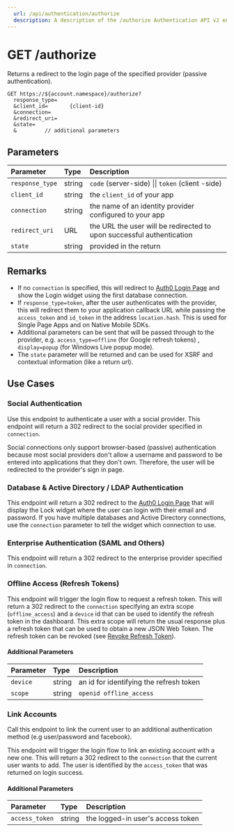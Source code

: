 ```yaml
---
  url: /api/authentication/authorize
  description: A description of the /authorize Authentication API v2 endpoint listing parameters and common uses.
---
```


# GET /authorize

Returns a redirect to the login page of the specified provider (passive authentication).

```
GET https://${account.namespace}/authorize?
  response_type=	 
  &client_id=		{client-id}
  &connection=     
  &redirect_uri=	
  &state=
  &			// additional parameters
```

## Parameters

| Parameter        | Type       | Description |
|:-----------------|:-----------|:------------|
| `response_type`  | string     | `code` (server-side) \|\| `token` (client -side) |
| `client_id`      | string     | the `client_id` of your app |
| `connection`     | string     | the name of an identity provider configured to your app |
| `redirect_uri`   | URL     | the URL the user will be redirected to upon successful authentication |
| `state`          | string     | provided in the return |

## Remarks

* If no `connection` is specified, this will redirect to [Auth0 Login Page](${uiURL}/#/login_page) and show the Login widget using the first database connection.
* If `response_type=token`, after the user authenticates with the provider, this will redirect them to your application callback URL while passing the `access_token` and `id_token` in the address `location.hash`. This is used for Single Page Apps and on Native Mobile SDKs.
* Additional parameters can be sent that will be passed through to the provider, e.g. `access_type=offline` (for Google refresh tokens) , `display=popup` (for Windows Live popup mode).
* The `state` parameter will be returned and can be used for XSRF and contextual information (like a return url).

## Use Cases

### Social Authentication

Use this endpoint to authenticate a user with a social provider. This endpoint will return a 302 redirect to the social provider specified in `connection`.

Social connections only support browser-based (passive) authentication because most social providers don't allow a username and password to be entered into applications that they don't own. Therefore, the user will be redirected to the provider's sign in page.

### Database & Active Directory / LDAP Authentication

This endpoint will return a 302 redirect to the [Auth0 Login Page](https://auth0.com/#/login_page) that will display the Lock widget where the user can login with their email and password. If you have multiple databases and Active Directory connections, use the  `connection` parameter to tell the widget which connection to use.

### Enterprise Authentication (SAML and Others)

This endpoint will return a 302 redirect to the enterprise provider specified in `connection`.

### Offline Access (Refresh Tokens)

This endpoint will trigger the login flow to request a refresh token. This will return a 302 redirect to the `connection` specifying an extra scope (`offline_access`) and a `device` id that can be used to identify the refresh token in the dashboard. This extra scope will return the usual response plus a refresh token that can be used to obtain a new JSON Web Token. The refresh token can be revoked (see [Revoke Refresh Token](/docs/api/management/v1#!#delete--api-users--user_id--refresh_tokens--refresh_token-)).

#### Additional Parameters

| Parameter        | Type       | Description |
|:-----------------|:-----------|:------------|
| `device`         | string     | an id for identifying the refresh token |
| `scope`          | string     | `openid offline_access` |


### Link Accounts

Call this endpoint to link the current user to an additional authentication method (e.g user/password and facebook).

This endpoint will trigger the login flow to link an existing account with a new one. This will return a 302 redirect to the `connection` that the current user wants to add. The user is identified by the `access_token` that was returned on login success.

#### Additional Parameters

| Parameter        | Type       | Description |
|:-----------------|:-----------|:------------|
| `access_token`   | string     | the logged-in user's access token |
